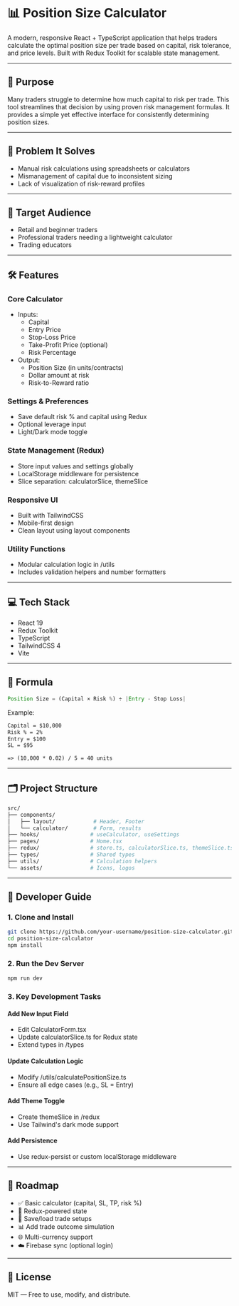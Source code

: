 # 📊 Position Size Calculator

A modern, responsive React + TypeScript application that helps traders calculate the optimal position size per trade based on capital, risk tolerance, and price levels. Built with Redux Toolkit for scalable state management.

---

## 🎯 Purpose

Many traders struggle to determine how much capital to risk per trade. This tool streamlines that decision by using proven risk management formulas. It provides a simple yet effective interface for consistently determining position sizes.

---

## 🧩 Problem It Solves

- Manual risk calculations using spreadsheets or calculators
- Mismanagement of capital due to inconsistent sizing
- Lack of visualization of risk-reward profiles

---

## 👤 Target Audience

- Retail and beginner traders
- Professional traders needing a lightweight calculator
- Trading educators

---

## 🛠️ Features

### Core Calculator

- Inputs:
  - Capital
  - Entry Price
  - Stop-Loss Price
  - Take-Profit Price (optional)
  - Risk Percentage
- Output:
  - Position Size (in units/contracts)
  - Dollar amount at risk
  - Risk-to-Reward ratio

### Settings & Preferences

- Save default risk % and capital using Redux
- Optional leverage input
- Light/Dark mode toggle

### State Management (Redux)

- Store input values and settings globally
- LocalStorage middleware for persistence
- Slice separation: calculatorSlice, themeSlice

### Responsive UI

- Built with TailwindCSS
- Mobile-first design
- Clean layout using layout components

### Utility Functions

- Modular calculation logic in /utils
- Includes validation helpers and number formatters

---

## 💻 Tech Stack

- React 19
- Redux Toolkit
- TypeScript
- TailwindCSS 4
- Vite

---

## 🧪 Formula

```ts
Position Size = (Capital × Risk %) ÷ |Entry - Stop Loss|
```

Example:

```txt
Capital = $10,000
Risk % = 2%
Entry = $100
SL = $95

=> (10,000 * 0.02) / 5 = 40 units
```

---

## 🗂️ Project Structure

```sh
src/
├── components/
│   ├── layout/            # Header, Footer
│   └── calculator/        # Form, results
├── hooks/                # useCalculator, useSettings
├── pages/                # Home.tsx
├── redux/                # store.ts, calculatorSlice.ts, themeSlice.ts
├── types/                # Shared types
├── utils/                # Calculation helpers
└── assets/               # Icons, logos
```

---

## 🚀 Developer Guide

### 1. Clone and Install

```bash
git clone https://github.com/your-username/position-size-calculator.git
cd position-size-calculator
npm install
```

### 2. Run the Dev Server

```bash
npm run dev
```

### 3. Key Development Tasks

#### Add New Input Field

- Edit CalculatorForm.tsx
- Update calculatorSlice.ts for Redux state
- Extend types in /types

#### Update Calculation Logic

- Modify /utils/calculatePositionSize.ts
- Ensure all edge cases (e.g., SL = Entry)

#### Add Theme Toggle

- Create themeSlice in /redux
- Use Tailwind's dark mode support

#### Add Persistence

- Use redux-persist or custom localStorage middleware

---

## 🔮 Roadmap

- ✅ Basic calculator (capital, SL, TP, risk %)
- 🔄 Redux-powered state
- 📁 Save/load trade setups
- 📊 Add trade outcome simulation
- 🌐 Multi-currency support
- ☁️ Firebase sync (optional login)

---

## 🪪 License

MIT — Free to use, modify, and distribute.
